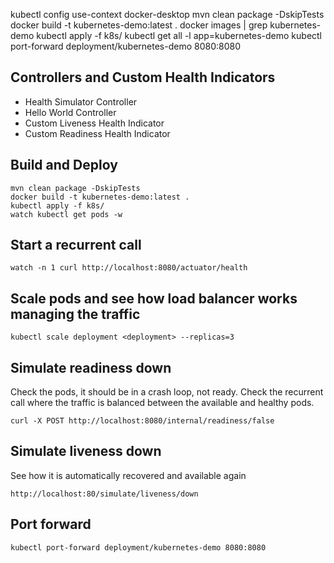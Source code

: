 kubectl config use-context docker-desktop
mvn clean package -DskipTests
docker build -t kubernetes-demo:latest .
docker images | grep kubernetes-demo
kubectl apply -f k8s/
kubectl get all -l app=kubernetes-demo
kubectl port-forward deployment/kubernetes-demo 8080:8080

## Controllers and Custom Health Indicators 
- Health Simulator Controller
- Hello World Controller
- Custom Liveness Health Indicator
- Custom Readiness Health Indicator

## Build and Deploy
```
mvn clean package -DskipTests
docker build -t kubernetes-demo:latest .
kubectl apply -f k8s/
watch kubectl get pods -w
```

## Start a recurrent call
```
watch -n 1 curl http://localhost:8080/actuator/health
```

## Scale pods and see how load balancer works managing the traffic
```
kubectl scale deployment <deployment> --replicas=3
```

## Simulate readiness down
Check the pods, it should be in a crash loop, not ready.
Check the recurrent call where the traffic is balanced between the available and healthy pods.
```
curl -X POST http://localhost:8080/internal/readiness/false
```
## Simulate liveness down
See how it is automatically recovered and available again
```
http://localhost:80/simulate/liveness/down
```

## Port forward
```
kubectl port-forward deployment/kubernetes-demo 8080:8080
```